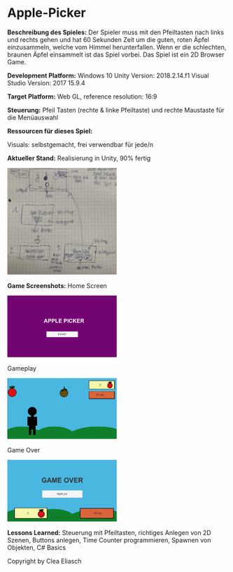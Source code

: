 # Apple-Picker
**Beschreibung des Spieles:**
Der Spieler muss mit den Pfeiltasten nach links und rechts gehen und hat 60 Sekunden Zeit um die guten, roten Äpfel einzusammeln, welche vom Himmel herunterfallen. Wenn er die schlechten, braunen Äpfel einsammelt ist das Spiel vorbei. Das Spiel ist ein 2D Browser Game.

**Development Platform:**
Windows 10
Unity Version: 2018.2.14.f1
Visual Studio Version: 2017 15.9.4

**Target Platform:**
Web GL, reference resolution: 16:9

**Steuerung:**
Pfeil Tasten (rechte & linke Pfeiltaste) und rechte Maustaste für die Menüauswahl

**Ressourcen für dieses Spiel:** 

Visuals: selbstgemacht, frei verwendbar für jede/n

**Aktueller Stand:** Realisierung in Unity, 90% fertig 


<div>
<img src= "./Screenshots/Skizzen_Apple-Picker.jpg" width="250">
</div>

**Game Screenshots:**
Home Screen
<div>
<img src="./Screenshots/HomeScreen.png" width="250">
</div>

Gameplay
<div>
<img src="./Screenshots/MainScreen.png" width="250">
</div>

Game Over
<div>
<img src="./Screenshots/GameOverScreen.png" width="250">
</div>


**Lessons Learned:** Steuerung mit Pfeiltasten, richtiges Anlegen von 2D Szenen, Buttons anlegen, Time Counter programmieren, Spawnen von Objekten, C# Basics

Copyright by Clea Eliasch